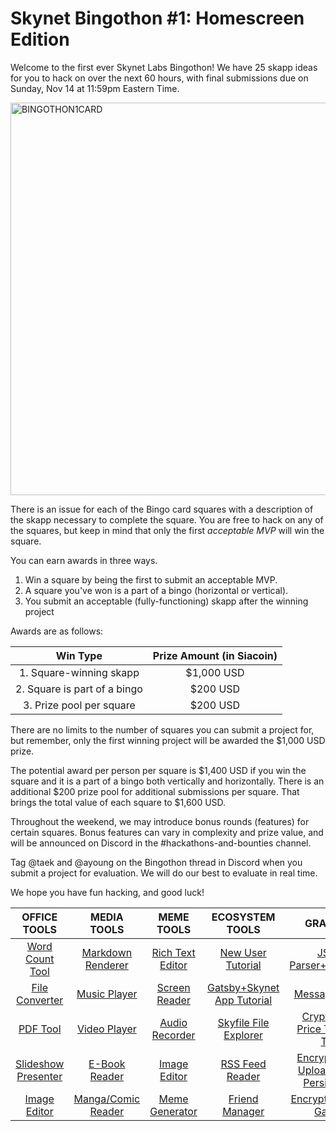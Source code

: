 # Skynet Bingothon #1: Homescreen Edition

Welcome to the first ever Skynet Labs Bingothon! We have 25 skapp ideas for you to hack on over the next 60 hours, with final submissions due on Sunday, Nov 14 at 11:59pm Eastern Time.

<img width="628" alt="BINGOTHON1CARD" src="https://user-images.githubusercontent.com/34407065/141501117-175fc5ca-afc2-4c41-8ef8-2069edee24b3.png">

There is an issue for each of the Bingo card squares with a description of the skapp necessary to complete the square. You are free to hack on any of the squares, but keep in mind that only the first *acceptable MVP* will win the square. 

You can earn awards in three ways. 
1. Win a square by being the first to submit an acceptable MVP. 
2. A square you've won is a part of a bingo (horizontal or vertical).
3. You submit an acceptable (fully-functioning) skapp after the winning project

Awards are as follows:

|         Win Type          | Prize Amount (in Siacoin) |
|:-------------------------:|:-------------------------:|
|1. Square-winning skapp     |      $1,000 USD        |
| 2. Square is part of a bingo |       $200 USD        |
|  3. Prize pool per square   |         $200 USD         |

There are no limits to the number of squares you can submit a project for, but remember, only the first winning project will be awarded the $1,000 USD prize.

The potential award per person per square is $1,400 USD if you win the square and it is a part of a bingo both vertically and horizontally. There is an additional $200 prize pool for additional submissions per square. That brings the total value of each square to $1,600 USD.

Throughout the weekend, we may introduce bonus rounds (features) for certain squares. Bonus features can vary in complexity and prize value, and will be announced on Discord in the #hackathons-and-bounties channel.  

Tag @taek and @ayoung on the Bingothon thread in Discord when you submit a project for evaluation. We will do our best to evaluate in real time. 

We hope you have fun hacking, and good luck! 

|                                  OFFICE TOOLS                                  |                                  MEDIA TOOLS                                   |                                  MEME TOOLS                                  |                                    ECOSYSTEM TOOLS                                     |                                               GRAB BAG                                                |
|:------------------------------------------------------------------------------:|:------------------------------------------------------------------------------:|:----------------------------------------------------------------------------:|:--------------------------------------------------------------------------------------:|:-----------------------------------------------------------------------------------------------------:|
|   [Word Count Tool](https://github.com/SkynetLabs/SkynetBingothon1/issues/1)   |  [Markdown Renderer](https://github.com/SkynetLabs/SkynetBingothon1/issues/6)  | [Rich Text Editor](https://github.com/SkynetLabs/SkynetBingothon1/issues/11) |     [New User Tutorial](https://github.com/SkynetLabs/SkynetBingothon1/issues/16)      |           [JSON Parser+Presenter](https://github.com/SkynetLabs/SkynetBingothon1/issues/21)           |
|   [File Converter](https://github.com/SkynetLabs/SkynetBingothon1/issues/2)    |    [Music Player](https://github.com/SkynetLabs/SkynetBingothon1/issues/7)     |  [Screen Reader](https://github.com/SkynetLabs/SkynetBingothon1/issues/12)   | [Gatsby+Skynet App Tutorial](https://github.com/SkynetLabs/SkynetBingothon1/issues/17) |               [Messaging App](https://github.com/SkynetLabs/SkynetBingothon1/issues/22)               |
|      [PDF Tool](https://github.com/SkynetLabs/SkynetBingothon1/issues/3)       |    [Video Player](https://github.com/SkynetLabs/SkynetBingothon1/issues/8)     |  [Audio Recorder](https://github.com/SkynetLabs/SkynetBingothon1/issues/13)  |     [Skyfile File Explorer](https://github.com/SkynetLabs/SkynetBingothon1/issues/18)     |      [Cryptoasset Price Tracking Tool](https://github.com/SkynetLabs/SkynetBingothon1/issues/23)      |
| [Slideshow Presenter](https://github.com/SkynetLabs/SkynetBingothon1/issues/4) |    [E-Book Reader](https://github.com/SkynetLabs/SkynetBingothon1/issues/9)    |   [Image Editor](https://github.com/SkynetLabs/SkynetBingothon1/issues/14)   |      [RSS Feed Reader](https://github.com/SkynetLabs/SkynetBingothon1/issues/19)       | [Encrypted File Uploader with Persistence ](https://github.com/SkynetLabs/SkynetBingothon1/issues/24) |
|    [Image Editor](https://github.com/SkynetLabs/SkynetBingothon1/issues/5)     | [Manga/Comic Reader](https://github.com/SkynetLabs/SkynetBingothon1/issues/10) |  [Meme Generator](https://github.com/SkynetLabs/SkynetBingothon1/issues/15)  |       [Friend Manager](https://github.com/SkynetLabs/SkynetBingothon1/issues/20)       |       [Encrypted Image Gallery](https://github.com/SkynetLabs/SkynetBingothon1/issues/25)       |
